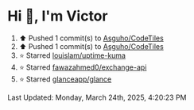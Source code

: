 <h1>Hi 👋, I'm Victor </h1>

<!--RECENT_ACTIVITY:start-->
1. ⬆️ Pushed 1 commit(s) to [Asguho/CodeTiles](https://github.com/Asguho/CodeTiles)<br>
2. ⬆️ Pushed 1 commit(s) to [Asguho/CodeTiles](https://github.com/Asguho/CodeTiles)<br>
3. ⭐ Starred [louislam/uptime-kuma](https://github.com/louislam/uptime-kuma)<br>
4. ⭐ Starred [fawazahmed0/exchange-api](https://github.com/fawazahmed0/exchange-api)<br>
5. ⭐ Starred [glanceapp/glance](https://github.com/glanceapp/glance)<br>
<!--RECENT_ACTIVITY:end-->

<!--RECENT_ACTIVITY:last_update-->
Last Updated: Monday, March 24th, 2025, 4:20:23 PM
<!--RECENT_ACTIVITY:last_update_end-->
